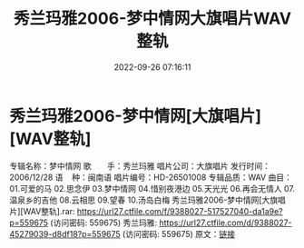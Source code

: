﻿---
title: 秀兰玛雅2006-梦中情网大旗唱片WAV整轨
date: 2022-09-26 07:16:11
categories: WAV车载音乐、镜像
tags: 华语中文
---
# 秀兰玛雅2006-梦中情网[大旗唱片][WAV整轨]

专辑名称：梦中情网
歌　　手：秀兰玛雅
唱片公司：大旗唱片
发行时间：2006/12/28
语    种：闽南语
唱片编号：HD-26501008
专辑品质：WAV
曲目：
01.可爱的马
02.思念伊
03.梦中情网
04.惜别夜港边
05.天光光
06.再会无情人
07.温泉乡的吉他
08.云相思
09.望春
10.汤岛白梅
秀兰玛雅2006-梦中情网[大旗唱片][WAV整轨].rar: https://url27.ctfile.com/f/9388027-517527040-da1a9e?p=559675
(访问密码: 559675)
秀兰玛雅: https://url27.ctfile.com/d/9388027-45279039-d8df18?p=559675
(访问密码: 559675)
原文：[链接](https://blog.sina.com.cn/s/blog_1647c7e7601030zlj.html)